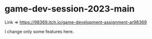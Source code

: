 # game-dev-session-2023-main

Link =>  https://98369.itch.io/game-development-assignment-ar98369

I change only some features here.


